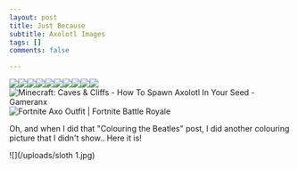 ```yaml
---
layout: post
title: Just Because
subtitle: Axolotl Images
tags: []
comments: false

---
```

![](https://animalfactguide.com/wp-content/uploads/2020/12/axolotlclif-scaled-e1609396598802-300x217.jpg)![](https://i.redd.it/ciaye0jnbfu21.jpg)![](https://cdn.mos.cms.futurecdn.net/hKm2MuLdDLubD6rgeYLeDM.jpg)![](https://i.pinimg.com/originals/bc/62/6d/bc626df850e41bed707dd06b38b4e9e4.jpg)![](https://i.pinimg.com/originals/15/8b/94/158b9401b8461cb063ca91565bc0391d.jpg)![](https://previews.123rf.com/images/worldofvector/worldofvector2003/worldofvector200300143/144029731-white-axolotyl-mexican-salamander-cute-axolotl-ambysoma-mexicanum-cartoon-kawaii-funny-smiling-baby-.jpg)![](https://thumbs.dreamstime.com/z/set-watercolor-kawaii-cute-coral-axolotl-ambystoma-salamander-sea-weed-water-plants-137074287.jpg)![](https://i.pinimg.com/originals/ce/9b/e3/ce9be34bbe49c4ae406ff4b2e8928dcc.jpg)![](https://i.redd.it/ynispqx5po561.png)![](https://i.ytimg.com/vi/PCuQjBhs8zw/hqdefault.jpg)![Minecraft: Caves & Cliffs - How To Spawn Axolotl In Your Seed - Gameranx](https://gameranx.com/wp-content/uploads/2021/06/Screenshot-2021-06-14-00.15.21-1024x523.png)![Fortnite Axo Outfit | Fortnite Battle Royale](https://fortnitefun.net/wp-content/uploads/2020/08/Fortnite-Axo-skin-2.jpg)

Oh, and when I did that "Colouring the Beatles" post, I did another colouring picture that I didn't show.. Here it is!

![](/uploads/sloth 1.jpg)